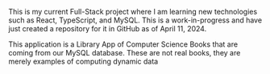 This is my current Full-Stack project where I am learning new technologies such as React, TypeScript, and MySQL. This is a work-in-progress and have just created a repository for it in GitHub as of April 11, 2024.

This application is a Library App of Computer Science Books that are coming from our MySQL database. These are not real books, they are merely examples of computing dynamic data
